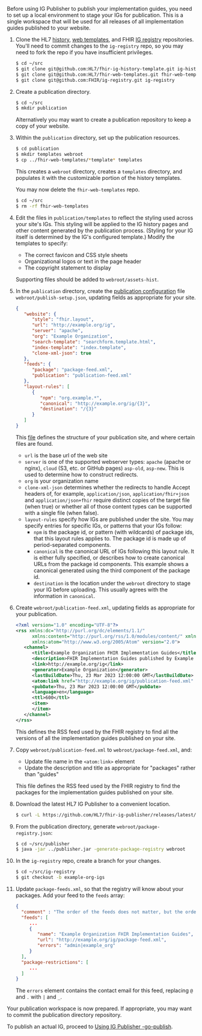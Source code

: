 Before using IG Publisher to publish your implementation guides, you need to set up a local environment to stage your IGs for publication. This is a single workspace that will be used for all releases of all implementation guides published to your website.

1. Clone the HL7 [history](https://github.com/HL7/fhir-ig-history-template), [web templates](https://github.com/HL7/fhir-web-templates), and FHIR [IG registry](https://github.com/FHIR/ig-registry) repositories. You'll need to commit changes to the `ig-registry` repo, so you may need to fork the repo if you have insufficient privileges.

   ```sh
   $ cd ~/src
   $ git clone git@github.com:HL7/fhir-ig-history-template.git ig-history
   $ git clone git@github.com:HL7/fhir-web-templates.git fhir-web-templates
   $ git clone git@github.com:FHIR/ig-registry.git ig-registry
   ```

1. Create a publication directory.

   ```sh
   $ cd ~/src
   $ mkdir publication
   ```

   Alternatively you may want to create a publication repository to keep a copy of your website.

1. Within the `publication` directory, set up the publication resources.

   ```sh
   $ cd publication
   $ mkdir templates webroot
   $ cp ../fhir-web-templates/*template* templates
   ```

   This creates a `webroot` directory, creates a `templates` directory, and populates it with the customizable portion of the history templates.

   You may now delete the `fhir-web-templates` repo.

   ```sh
   $ cd ~/src
   $ rm -rf fhir-web-templates
   ```

1. Edit the files in `publication/templates` to reflect the styling used across your site's IGs. This styling will be applied to the IG history pages and other content generated by the publication process. (Styling for your IG itself is determined by the IG's configured template.) Modify the templates to specify:

   * The correct favicon and CSS style sheets
   * Organizational logos or text in the page header
   * The copyright statement to display

   Supporting files should be added to `webroot/assets-hist`.

1. In the `publication` directory, create the [publication configuration](https://confluence.hl7.org/display/FHIR/Maintaining+a+FHIR+IG+Publication) file `webroot/publish-setup.json`, updating fields as appropriate for your site.

   ```json
   {
      "website": {
         "style": "fhir.layout",
         "url": "http://example.org/ig",
         "server": "apache",
         "org": "Example Organization",
         "search-template": "searchform.template.html",
         "index-template": "index.template",
         "clone-xml-json": true
      },
      "feeds": {
         "package": "package-feed.xml",
         "publication": "publication-feed.xml"
      },
      "layout-rules": [
         {
            "npm": "org.example.*",
            "canonical": "http://example.org/ig/{3}",
            "destination": "/{3}"
         }
      ]
   }
   ```

   This [file](https://confluence.hl7.org/pages/viewpage.action?pageId=81027536#MaintainingaFHIRIGPublication-Documentationforpublish-setup.json) defines the structure of your publication site, and where certain files are found.

   * `url` is the base url of the web site
   * `server` is one of the supported webserver types: `apache` (apache or nginx), `cloud` (S3, etc. or GitHub pages) `asp-old`, `asp-new`. This is used to determine how to construct redirects.
   * `org` is your organization name
   * `clone-xml-json` determines whether the redirects to handle Accept headers of, for example, `application/json`, `application/fhir+json` and `application/json+fhir` require distinct copies of the target file (when true) or whether all of those content types can be supported with a single file (when false).
   * `layout-rules` specify how IGs are published under the site. You may specify entries for specific IGs, or patterns that your IGs follow:
      * `npm` is the package id, or pattern (with wildcards) of package ids, that this layout rules applies to. The package id is made up of period-separated components.
      * `canonical` is the canonical URL of IGs following this layout rule. It is either fully specified, or describes how to create canonical URLs from the package id components. This example shows a canonical generated using the third component of the package id.
      * `destination` is the location under the `webroot` directory to stage your IG before uploading. This usually agrees with the information in `canonical`.

1. Create `webroot/publication-feed.xml`, updating fields as appropriate for your publication.

   ```xml
   <?xml version="1.0" encoding="UTF-8"?>
   <rss xmlns:dc="http://purl.org/dc/elements/1.1/"
         xmlns:content="http://purl.org/rss/1.0/modules/content/" xmlns:fhir="http://hl7.org/fhir/feed"
         xmlns:atom="http://www.w3.org/2005/Atom" version="2.0">
      <channel>
         <title>Example Organization FHIR Implementation Guides</title>
         <description>FHIR Implementation Guides published by Example Organization</description>
         <link>http://example.org/ig</link>
         <generator>Example Organization</generator>
         <lastBuildDate>Thu, 23 Mar 2023 12:00:00 GMT</lastBuildDate>
         <atom:link href="http://example.org/ig/publication-feed.xml" rel="self" type="application/rss+xml" />
         <pubDate>Thu, 23 Mar 2023 12:00:00 GMT</pubDate>
         <language>en</language>
         <ttl>600</ttl>
         <item>
         </item>
      </channel>
   </rss>
   ```

   This defines the RSS feed used by the FHIR registry to find all the versions of all the implementation guides published on your site.

1. Copy `webroot/publication-feed.xml` to `webroot/package-feed.xml`, and:

   * Update file name in the `<atom:link>` element
   * Update the description and title as appropriate for "packages" rather than "guides"

   This file defines the RSS feed used by the FHIR registry to find the packages for the implementation guides published on your site.

1. Download the latest HL7 IG Publisher to a convenient location.

   ```sh
   $ curl -L https://github.com/HL7/fhir-ig-publisher/releases/latest/download/publisher.jar -o ~/src/publisher.jar
   ```

1. From the publication directory, generate `webroot/package-registry.json`:

   ```sh
   $ cd ~/src/publisher
   $ java -jar ../publisher.jar -generate-package-registry webroot
   ```

1. In the `ig-registry` repo, create a branch for your changes.

   ```sh
   $ cd ~/src/ig-registry
   $ git checkout -b example-org-igs
   ```

1. Update `package-feeds.xml`, so that the registry will know about your packages. Add your feed to the `feeds` array:

   ```json
   {
     "comment" : "The order of the feeds does not matter, but the order of the package-restrictions does",
     "feeds": [
        ...
        {
           "name": "Example Organization FHIR Implementation Guides",
           "url": "http://example.org/ig/package-feed.xml",
           "errors": "admin|example_org"
        }
     ],
     "package-restrictions": [
        ...
     ]
   }
   ```

   The `errors` element contains the contact email for this feed, replacing `@` and `.` with `|` and `_`.

Your publication workspace is now prepared. If appropriate, you may want to commit the publication directory repository.

To publish an actual IG, proceed to [Using IG Publisher -go-publish](./publication.html).
